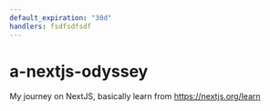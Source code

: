 ```yaml
---
default_expiration: "30d"
handlers: fsdfsdfsdf
---
```


# a-nextjs-odyssey
My journey on NextJS, basically learn from https://nextjs.org/learn

